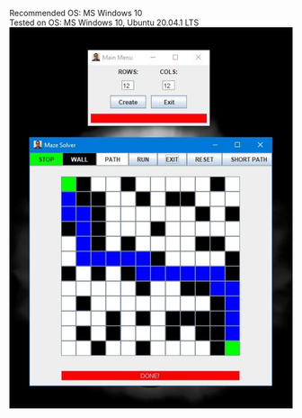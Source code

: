 Recommended OS: MS Windows 10  
Tested on OS: MS Windows 10, Ubuntu 20.04.1 LTS  
![Maze Solver Application Image](https://github.com/pratik139patel/Maze-Solver/blob/master/Maze%20Solver%20Screenshot.JPG)
